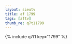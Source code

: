 ```yaml
--- 
layout: sieutv
title: af 1799
tags: [aftv]
thumb_re: q7t11799
---
```

{% include q7t1 key="1799" %} 
